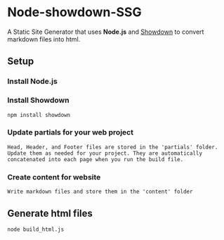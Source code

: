 # Node-showdown-SSG
A Static Site Generator that uses **Node.js** and [Showdown](https://github.com/showdownjs/showdown) to convert markdown files into html. 

## Setup 

### Install Node.js

### Install Showdown
	npm install showdown 

### Update partials for your web project
	Head, Header, and Footer files are stored in the 'partials' folder. Update them as needed for your project. They are automatically concatenated into each page when you run the build file. 

### Create content for website
	Write markdown files and store them in the 'content' folder

## Generate html files
	node build_html.js
